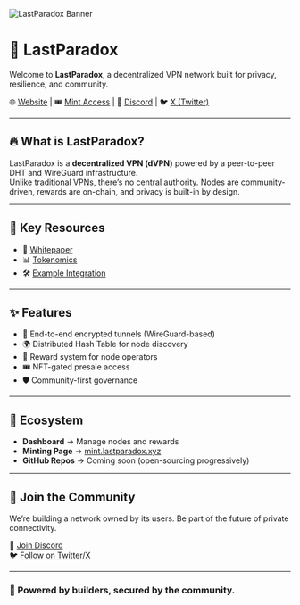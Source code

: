![LastParadox Banner](https://freeimage.host/i/K9fsmF9) 
# 👾 LastParadox

Welcome to **LastParadox**, a decentralized VPN network built for privacy, resilience, and community.

🌐 [Website](https://lastparadox.xyz) | 🎟 [Mint Access](https://mint.lastparadox.xyz) | 💬 [Discord](https://discord.gg/w4xvwUQg) | 🐦 [X (Twitter)](https://x.com/LastParadox__) 

---

## 🔥 What is LastParadox?
LastParadox is a **decentralized VPN (dVPN)** powered by a peer-to-peer DHT and WireGuard infrastructure.  
Unlike traditional VPNs, there’s no central authority. Nodes are community-driven, rewards are on-chain, and privacy is built-in by design.

---

## 📖 Key Resources
- 📜 [Whitepaper](https://github.com/Lastexitfromnowhere/Lastparad0xvP/blob/main/WHITEPAPER.md)
- 📊 [Tokenomics](https://github.com/Lastexitfromnowhere/Lastparad0xvP/blob/main/TOKENOMICS.md)
- 🛠 [Example Integration](https://github.com/Lastexitfromnowhere/MintNFTui) 

---

## ✨ Features
- 🔐 End-to-end encrypted tunnels (WireGuard-based)
- 🌍 Distributed Hash Table for node discovery
- 💸 Reward system for node operators
- 🎟 NFT-gated presale access
- 🛡 Community-first governance

---

## 📌 Ecosystem
- **Dashboard** → Manage nodes and rewards  
- **Minting Page** → [mint.lastparadox.xyz](https://mint.lastparadox.xyz)  
- **GitHub Repos** → Coming soon (open-sourcing progressively)  

---

## 🤝 Join the Community
We’re building a network owned by its users. Be part of the future of private connectivity.  

💬 [Join Discord](https://discord.gg/w4xvwUQg)  
🐦 [Follow on Twitter/X](https://x.com/LastParadox__) 

---

### 🚀 Powered by builders, secured by the community.
